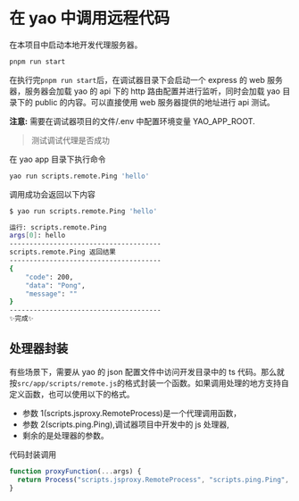 # 在 yao 中调用远程代码

在本项目中启动本地开发代理服务器。

```sh
pnpm run start
```

在执行完`pnpm run start`后，在调试器目录下会启动一个 express 的 web 服务器，服务器会加载 yao 的 api 下的 http 路由配置并进行监听，同时会加载 yao 目录下的 public 的内容。可以直接使用 web 服务器提供的地址进行 api 测试。

**注意:** 需要在调试器项目的文件/.env 中配置环境变量 YAO_APP_ROOT.

> 测试调试代理是否成功

在 yao app 目录下执行命令

```sh
yao run scripts.remote.Ping 'hello'
```

调用成功会返回以下内容

```sh
$ yao run scripts.remote.Ping 'hello'

运行: scripts.remote.Ping
args[0]: hello
--------------------------------------
scripts.remote.Ping 返回结果
--------------------------------------
{
    "code": 200,
    "data": "Pong",
    "message": ""
}
--------------------------------------
✨完成✨
```

## 处理器封装

有些场景下，需要从 yao 的 json 配置文件中访问开发目录中的 ts 代码。那么就按`src/app/scripts/remote.js`的格式封装一个函数。如果调用处理的地方支持自定义函数，也可以使用以下的格式。

- 参数 1(scripts.jsproxy.RemoteProcess)是一个代理调用函数，
- 参数 2(scripts.ping.Ping),调试器项目中开发中的 js 处理器,
- 剩余的是处理器的参数。

代码封装调用

```js
function proxyFunction(...args) {
  return Process("scripts.jsproxy.RemoteProcess", "scripts.ping.Ping", ...args);
}
```
